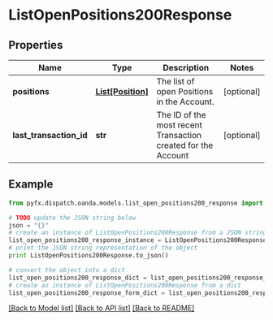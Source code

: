 # ListOpenPositions200Response


## Properties
Name | Type | Description | Notes
------------ | ------------- | ------------- | -------------
**positions** | [**List[Position]**](Position.md) | The list of open Positions in the Account. | [optional] 
**last_transaction_id** | **str** | The ID of the most recent Transaction created for the Account | [optional] 

## Example

```python
from pyfx.dispatch.oanda.models.list_open_positions200_response import ListOpenPositions200Response

# TODO update the JSON string below
json = "{}"
# create an instance of ListOpenPositions200Response from a JSON string
list_open_positions200_response_instance = ListOpenPositions200Response.from_json(json)
# print the JSON string representation of the object
print ListOpenPositions200Response.to_json()

# convert the object into a dict
list_open_positions200_response_dict = list_open_positions200_response_instance.to_dict()
# create an instance of ListOpenPositions200Response from a dict
list_open_positions200_response_form_dict = list_open_positions200_response.from_dict(list_open_positions200_response_dict)
```
[[Back to Model list]](../README.md#documentation-for-models) [[Back to API list]](../README.md#documentation-for-api-endpoints) [[Back to README]](../README.md)


